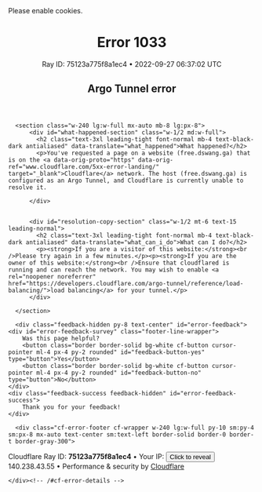 <!DOCTYPE html>
<!--[if lt IE 7]> <html class="no-js ie6 oldie" lang="en-US"> <![endif]-->
<!--[if IE 7]>    <html class="no-js ie7 oldie" lang="en-US"> <![endif]-->
<!--[if IE 8]>    <html class="no-js ie8 oldie" lang="en-US"> <![endif]-->
<!--[if gt IE 8]><!--> <html class="no-js" lang="en-US"> <!--<![endif]-->
<head>
<title>Argo Tunnel error | free.dswang.ga | Cloudflare</title>
<meta charset="UTF-8" />
<meta http-equiv="Content-Type" content="text/html; charset=UTF-8" />
<meta http-equiv="X-UA-Compatible" content="IE=Edge" />
<meta name="robots" content="noindex, nofollow" />
<meta name="viewport" content="width=device-width,initial-scale=1" />
<link rel="stylesheet" id="cf_styles-css" href="/cdn-cgi/styles/main.css" />


<script>
(function(){if(document.addEventListener&&window.XMLHttpRequest&&JSON&&JSON.stringify){var e=function(a){var c=document.getElementById("error-feedback-survey"),d=document.getElementById("error-feedback-success"),b=new XMLHttpRequest;a={event:"feedback clicked",properties:{errorCode:1033,helpful:a,version:1}};b.open("POST","https://sparrow.cloudflare.com/api/v1/event");b.setRequestHeader("Content-Type","application/json");b.setRequestHeader("Sparrow-Source-Key","c771f0e4b54944bebf4261d44bd79a1e");
b.send(JSON.stringify(a));c.classList.add("feedback-hidden");d.classList.remove("feedback-hidden")};document.addEventListener("DOMContentLoaded",function(){var a=document.getElementById("error-feedback"),c=document.getElementById("feedback-button-yes"),d=document.getElementById("feedback-button-no");"classList"in a&&(a.classList.remove("feedback-hidden"),c.addEventListener("click",function(){e(!0)}),d.addEventListener("click",function(){e(!1)}))})}})();
</script>

<script defer src="https://performance.radar.cloudflare.com/beacon.js"></script>
</head>
<body>
  <div id="cf-wrapper">
    <div class="cf-alert cf-alert-error cf-cookie-error hidden" id="cookie-alert" data-translate="enable_cookies">Please enable cookies.</div>
    <div id="cf-error-details" class="p-0">
      <header class="mx-auto pt-10 lg:pt-6 lg:px-8 w-240 lg:w-full mb-15 antialiased">
         <h1 class="inline-block md:block mr-2 md:mb-2 font-light text-60 md:text-3xl text-black-dark leading-tight">
           <span data-translate="error">Error</span>
           <span>1033</span>
         </h1>
         <span class="inline-block md:block heading-ray-id font-mono text-15 lg:text-sm lg:leading-relaxed">Ray ID: 75123a775f8a1ec4 &bull;</span>
         <span class="inline-block md:block heading-ray-id font-mono text-15 lg:text-sm lg:leading-relaxed">2022-09-27 06:37:02 UTC</span>
        <h2 class="text-gray-600 leading-1.3 text-3xl lg:text-2xl font-light">Argo Tunnel error</h2>
      </header>

      <section class="w-240 lg:w-full mx-auto mb-8 lg:px-8">
          <div id="what-happened-section" class="w-1/2 md:w-full">
            <h2 class="text-3xl leading-tight font-normal mb-4 text-black-dark antialiased" data-translate="what_happened">What happened?</h2>
            <p>You've requested a page on a website (free.dswang.ga) that is on the <a data-orig-proto="https" data-orig-ref="www.cloudflare.com/5xx-error-landing/" target="_blank">Cloudflare</a> network. The host (free.dswang.ga) is configured as an Argo Tunnel, and Cloudflare is currently unable to resolve it.
            
          </div>

          
          <div id="resolution-copy-section" class="w-1/2 mt-6 text-15 leading-normal">
            <h2 class="text-3xl leading-tight font-normal mb-4 text-black-dark antialiased" data-translate="what_can_i_do">What can I do?</h2>
            <p><strong>If you are a visitor of this website:</strong><br />Please try again in a few minutes.</p><p><strong>If you are the owner of this website:</strong><br />Ensure that cloudflared is running and can reach the network. You may wish to enable <a rel="noopener noreferrer" href="https://developers.cloudflare.com/argo-tunnel/reference/load-balancing/">load balancing</a> for your tunnel.</p>
          </div>
          
      </section>

      <div class="feedback-hidden py-8 text-center" id="error-feedback">
    <div id="error-feedback-survey" class="footer-line-wrapper">
        Was this page helpful?
        <button class="border border-solid bg-white cf-button cursor-pointer ml-4 px-4 py-2 rounded" id="feedback-button-yes" type="button">Yes</button>
        <button class="border border-solid bg-white cf-button cursor-pointer ml-4 px-4 py-2 rounded" id="feedback-button-no" type="button">No</button>
    </div>
    <div class="feedback-success feedback-hidden" id="error-feedback-success">
        Thank you for your feedback!
    </div>
</div>


      <div class="cf-error-footer cf-wrapper w-240 lg:w-full py-10 sm:py-4 sm:px-8 mx-auto text-center sm:text-left border-solid border-0 border-t border-gray-300">
  <p class="text-13">
    <span class="cf-footer-item sm:block sm:mb-1">Cloudflare Ray ID: <strong class="font-semibold">75123a775f8a1ec4</strong></span>
    <span class="cf-footer-separator sm:hidden">&bull;</span>
    <span id="cf-footer-item-ip" class="cf-footer-item hidden sm:block sm:mb-1">
      Your IP:
      <button type="button" id="cf-footer-ip-reveal" class="cf-footer-ip-reveal-btn">Click to reveal</button>
      <span class="hidden" id="cf-footer-ip">140.238.43.55</span>
      <span class="cf-footer-separator sm:hidden">&bull;</span>
    </span>
    <span class="cf-footer-item sm:block sm:mb-1"><span>Performance &amp; security by</span> <a rel="noopener noreferrer" href="https://www.cloudflare.com/5xx-error-landing" id="brand_link" target="_blank">Cloudflare</a></span>
    
  </p>
  <script>(function(){function d(){var b=a.getElementById("cf-footer-item-ip"),c=a.getElementById("cf-footer-ip-reveal");b&&"classList"in b&&(b.classList.remove("hidden"),c.addEventListener("click",function(){c.classList.add("hidden");a.getElementById("cf-footer-ip").classList.remove("hidden")}))}var a=document;document.addEventListener&&a.addEventListener("DOMContentLoaded",d)})();</script>
</div><!-- /.error-footer -->


    </div><!-- /#cf-error-details -->
  </div><!-- /#cf-wrapper -->

  <script>
  window._cf_translation = {};
  
  
</script>

</body>
</html>

